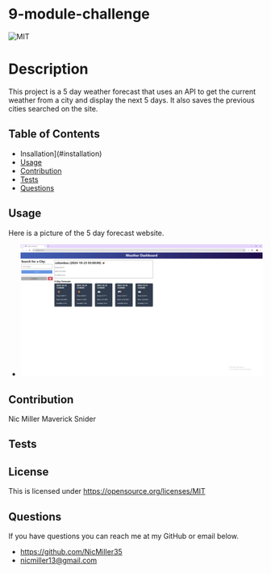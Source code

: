 # 9-module-challenge
![MIT](https://img.shields.io/badge/License-MIT-yellow.svg)
# Description
This project is a 5 day weather forecast that uses an API to get the current weather from a city and display the next 5 days. It also saves the previous cities searched on the site.
## Table of Contents
- Insallation](#installation)
- [Usage](#usage)
- [Contribution](#contribution)
- [Tests](#tests)
- [Questions](#questions)
## Usage
Here is a picture of the 5 day forecast website.
- ![alt text](image.png)
## Contribution
Nic Miller
Maverick Snider
## Tests

## License
This is licensed under <https://opensource.org/licenses/MIT>
## Questions
If you have questions you can reach me at my GitHub or email below.
- <https://github.com/NicMiller35>
- nicmiller13@gmail.com
